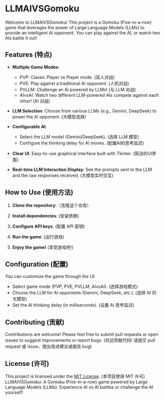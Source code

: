 # LLMAIVSGomoku

Welcome to LLMAIVSGomoku! This project is a Gomoku (Five-in-a-row) game that leverages the power of Large Language Models (LLMs) to provide an intelligent AI opponent. You can play against the AI, or watch two AIs battle it out!

## Features (特点)

*   **Multiple Game Modes**:
    *   PVP: Classic Player vs Player mode. (双人对战)
    *   PVE: Play against a traditional AI opponent. (人机对战)
    *   PVLLM: Challenge an AI powered by LLMs! (与 LLM 对战)
    *   AIvsAI: Watch two different LLM-powered AIs compete against each other! (AI 对战)

*   **LLM Selection**: Choose from various LLMs (e.g., Gemini, DeepSeek) to power the AI opponent.  (大模型选择)

*   **Configurable AI**:
    * Select the LLM model (Gemini/DeepSeek). (选择 LLM 模型)
    *  Configure the thinking delay for AI moves. (配置AI的思考延迟)

*   **Clear UI**: Easy-to-use graphical interface built with Tkinter.  (简洁的UI界面)

*   **Real-time LLM Interaction Display**: See the prompts sent to the LLM and the raw responses received. (大模型实时交互)

## How to Use (使用方法)

1.  **Clone the repository**:（克隆这个仓库）

2.  **Install dependencies**:  (安装依赖)

3.  **Configure API keys**:  (配置 API 密钥)

4.  **Run the game**:  (运行游戏)

5.  **Enjoy the game!** (享受游戏吧!)

## Configuration (配置)

You can customize the game through the UI:

*   Select game mode (PVP, PVE, PVLLM, AIvsAI). (选择游戏模式)
*   Choose the LLM for AI opponents (Gemini, DeepSeek, etc.).  (选择 AI 的大模型)
*   Set the AI thinking delay (in milliseconds). (设置 AI 思考延迟)

## Contributing (贡献)

Contributions are welcome! Please feel free to submit pull requests or open issues to suggest improvements or report bugs.  (欢迎贡献代码! 请提交 pull request 或 issue，提出改进建议或报告 bug)

## License (许可)

This project is licensed under the [MIT License](LICENSE).  (本项目使用 MIT 许可)
LLMAIVSGomoku: A Gomoku (Five-in-a-row) game powered by Large Language Models (LLMs). Experience AI vs AI battles or challenge the AI yourself! 
